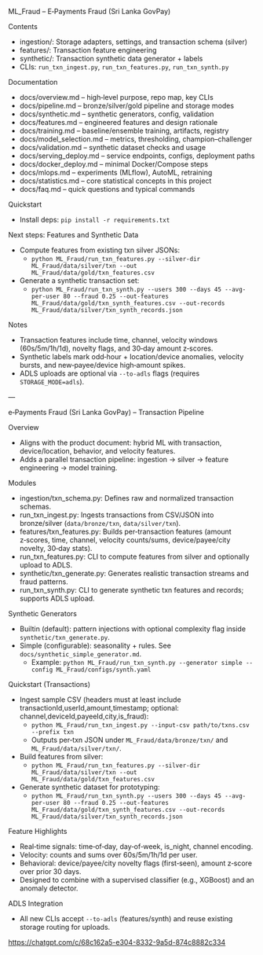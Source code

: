 ML_Fraud – E‑Payments Fraud (Sri Lanka GovPay)

Contents
- ingestion/: Storage adapters, settings, and transaction schema (silver)
- features/: Transaction feature engineering
- synthetic/: Transaction synthetic data generator + labels
- CLIs: `run_txn_ingest.py`, `run_txn_features.py`, `run_txn_synth.py`

Documentation
- docs/overview.md – high‑level purpose, repo map, key CLIs
- docs/pipeline.md – bronze/silver/gold pipeline and storage modes
- docs/synthetic.md – synthetic generators, config, validation
- docs/features.md – engineered features and design rationale
- docs/training.md – baseline/ensemble training, artifacts, registry
- docs/model_selection.md – metrics, thresholding, champion–challenger
- docs/validation.md – synthetic dataset checks and usage
- docs/serving_deploy.md – service endpoints, configs, deployment paths
- docs/docker_deploy.md – minimal Docker/Compose steps
- docs/mlops.md – experiments (MLflow), AutoML, retraining
- docs/statistics.md – core statistical concepts in this project
- docs/faq.md – quick questions and typical commands

Quickstart
- Install deps: `pip install -r requirements.txt`

Next steps: Features and Synthetic Data
- Compute features from existing txn silver JSONs:
  - `python ML_Fraud/run_txn_features.py --silver-dir ML_Fraud/data/silver/txn --out ML_Fraud/data/gold/txn_features.csv`
- Generate a synthetic transaction set:
  - `python ML_Fraud/run_txn_synth.py --users 300 --days 45 --avg-per-user 80 --fraud 0.25 --out-features ML_Fraud/data/gold/txn_synth_features.csv --out-records ML_Fraud/data/silver/txn_synth_records.json`

Notes
- Transaction features include time, channel, velocity windows (60s/5m/1h/1d), novelty flags, and 30‑day amount z‑scores.
- Synthetic labels mark odd‑hour + location/device anomalies, velocity bursts, and new‑payee/device high‑amount spikes.
- ADLS uploads are optional via `--to-adls` flags (requires `STORAGE_MODE=adls`).

—

e‑Payments Fraud (Sri Lanka GovPay) – Transaction Pipeline

Overview
- Aligns with the product document: hybrid ML with transaction, device/location, behavior, and velocity features.
- Adds a parallel transaction pipeline: ingestion → silver → feature engineering → model training.

Modules
- ingestion/txn_schema.py: Defines raw and normalized transaction schemas.
- run_txn_ingest.py: Ingests transactions from CSV/JSON into bronze/silver (`data/bronze/txn`, `data/silver/txn`).
- features/txn_features.py: Builds per‑transaction features (amount z‑scores, time, channel, velocity counts/sums, device/payee/city novelty, 30‑day stats).
- run_txn_features.py: CLI to compute features from silver and optionally upload to ADLS.
- synthetic/txn_generate.py: Generates realistic transaction streams and fraud patterns.
- run_txn_synth.py: CLI to generate synthetic txn features and records; supports ADLS upload.

Synthetic Generators
- Builtin (default): pattern injections with optional complexity flag inside `synthetic/txn_generate.py`.
- Simple (configurable): seasonality + rules. See `docs/synthetic_simple_generator.md`.
  - Example: `python ML_Fraud/run_txn_synth.py --generator simple --config ML_Fraud/configs/synth.yaml`

Quickstart (Transactions)
- Ingest sample CSV (headers must at least include transactionId,userId,amount,timestamp; optional: channel,deviceId,payeeId,city,is_fraud):
  - `python ML_Fraud/run_txn_ingest.py --input-csv path/to/txns.csv --prefix txn`
  - Outputs per‑txn JSON under `ML_Fraud/data/bronze/txn/` and `ML_Fraud/data/silver/txn/`.
- Build features from silver:
  - `python ML_Fraud/run_txn_features.py --silver-dir ML_Fraud/data/silver/txn --out ML_Fraud/data/gold/txn_features.csv`
- Generate synthetic dataset for prototyping:
  - `python ML_Fraud/run_txn_synth.py --users 300 --days 45 --avg-per-user 80 --fraud 0.25 --out-features ML_Fraud/data/gold/txn_synth_features.csv --out-records ML_Fraud/data/silver/txn_synth_records.json`

Feature Highlights
- Real‑time signals: time‑of‑day, day‑of‑week, is_night, channel encoding.
- Velocity: counts and sums over 60s/5m/1h/1d per user.
- Behavioral: device/payee/city novelty flags (first‑seen), amount z‑score over prior 30 days.
- Designed to combine with a supervised classifier (e.g., XGBoost) and an anomaly detector.

ADLS Integration
- All new CLIs accept `--to-adls` (features/synth) and reuse existing storage routing for uploads.



https://chatgpt.com/c/68c162a5-e304-8332-9a5d-874c8882c334
